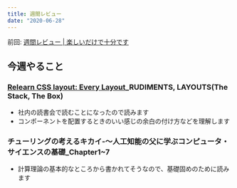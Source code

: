 ```yaml
---
title: 週間レビュー
date: "2020-06-28"
---
```


前回: [週間レビュー | 楽しいだけで十分です](https://yinm.info/20200621/)

## 今週やること

### [Relearn CSS layout: Every Layout](https://every-layout.dev/)_RUDIMENTS, LAYOUTS(The Stack, The Box)
- 社内の読書会で読むことになったので読みます
- コンポーネントを配置するときのいい感じの余白の付け方などを理解します

### チューリングの考えるキカイ-～人工知能の父に学ぶコンピュータ・サイエンスの基礎_Chapter1~7
- 計算理論の基本的なところから書かれてそうなので、基礎固めのために読みます

